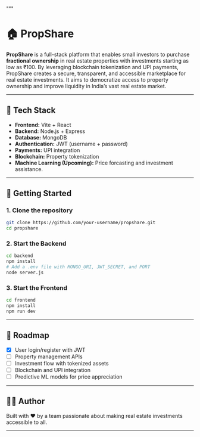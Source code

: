 """
# 🏠 PropShare

**PropShare** is a full-stack platform that enables small investors to purchase **fractional ownership** in real estate properties with investments starting as low as ₹100. By leveraging blockchain tokenization and UPI payments, PropShare creates a secure, transparent, and accessible marketplace for real estate investments. It aims to democratize access to property ownership and improve liquidity in India’s vast real estate market.

---

## 🚀 Tech Stack

- **Frontend:** Vite + React  
- **Backend:** Node.js + Express  
- **Database:** MongoDB  
- **Authentication:** JWT (username + password)  
- **Payments:** UPI integration  
- **Blockchain:** Property tokenization  
- **Machine Learning (Upcoming):** Price forcasting and investment assistance.
---

## 🔧 Getting Started

### 1. Clone the repository

```bash
git clone https://github.com/your-username/propshare.git
cd propshare
```

### 2. Start the Backend

```bash
cd backend
npm install
# Add a .env file with MONGO_URI, JWT_SECRET, and PORT
node server.js
```

### 3. Start the Frontend

```bash
cd frontend
npm install
npm run dev
```


---

## 📌 Roadmap

- [x] User login/register with JWT
- [ ] Property management APIs
- [ ] Investment flow with tokenized assets
- [ ] Blockchain and UPI integration
- [ ] Predictive ML models for price appreciation

---

## 🧑‍💻 Author

Built with ❤️ by a team passionate about making real estate investments accessible to all.

---


